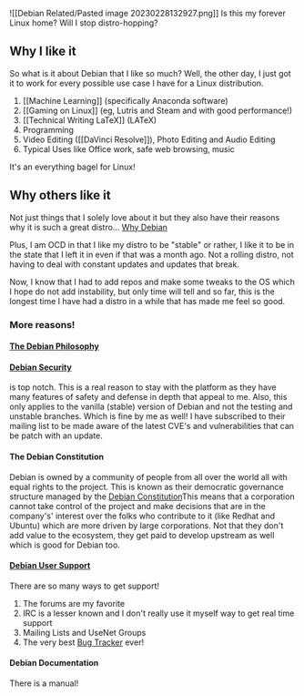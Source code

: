 ![[Debian Related/Pasted image 20230228132927.png]]
Is this my forever Linux home? Will I stop distro-hopping? 
## Why I like it
So what is it about Debian that I like so much?
Well, the other day, I just got it to work for every possible use case I have for a Linux distribution.

1) [[Machine Learning]] (specifically Anaconda software)
2) [[Gaming on Linux]] (eg, Lutris and Steam and with good performance!)
3) [[Technical Writing LaTeX]] (LATeX)
4) Programming
5) Video Editing ([[DaVinci Resolve]]), Photo Editing and Audio Editing
6) Typical Uses like Office work, safe web browsing, music

It's an everything bagel for Linux!

## Why others like it
Not just things that I solely love about it but they also have their reasons why it is such a great distro...
[Why Debian](https://www.debian.org/intro/why_debian)

Plus, I am OCD in that I like my distro to be "stable" or rather, I like it to be in the state that I left it in even if that was a month ago. Not a rolling distro, not having to deal with constant updates and updates that break.

Now, I know that I had to add repos and make some tweaks to the OS which I hope do not add instability, but only time will tell and so far, this is the longest time I have had a distro in a while that has made me feel so good.

### More reasons!
#### [The Debian Philosophy](https://www.debian.org/intro/philosophy)
#### [Debian Security](https://www.debian.org/security/) 
is top notch. This is a real reason to stay with the platform as they have many features of safety and defense in depth that appeal to me. Also, this only applies to the vanilla (stable) version of Debian and not the testing and unstable branches. Which is fine by me as well! I have subscribed to their mailing list to be made aware of the latest CVE's and vulnerabilities that can be patch with an update.
#### The Debian Constitution
Debian is owned by a community of people from all over the world all with equal rights to the project. This is known as their democratic governance structure managed by the [Debian Constitution](https://www.debian.org/devel/constitution)This means that a corporation cannot take control of the project and make decisions that are in the company's' interest over the folks who contribute to it (like Redhat and Ubuntu) which are more driven by large corporations. Not that they don't add value to the ecosystem, they get paid to develop upstream as well which is good for Debian too. 
#### [Debian User Support](https://www.debian.org/support)
There are so many ways to get support!
1) The forums are my favorite
2) IRC is a lesser known and I don't really use it myself way to get real time support
3) Mailing Lists and UseNet Groups
4) The very best [Bug Tracker](https://www.debian.org/Bugs/) ever!

#### Debian Documentation
There is a manual!